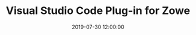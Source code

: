 ---
layout: inner
position: right
title: 'Visual Studio Code Plug-in for Zowe'
date: 2019-07-30 12:00:00
categories: development
tags: vscode zowe
featured_image: 'img/posts/zowe-vscode.png'
project_link: 'https://github.com/zowe/vscode-extension-for-zowe'
button_icon: 'github'
button_text: 'Visit Project'
lead_text: 'Visual Studio Code Plug-in for Zowe, which lets users interact with z/OS data sets on a remote mainframe instance. Powered by Zowe CLI.'
---